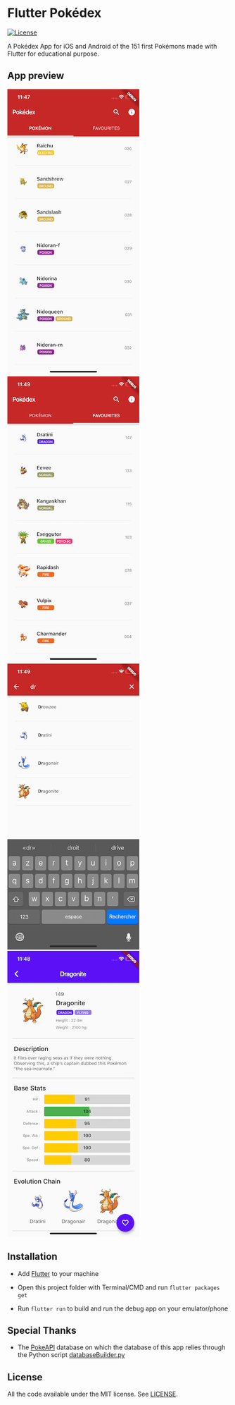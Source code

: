 # Flutter Pokédex

[![License](https://img.shields.io/badge/License-MIT-red.svg)](LICENSE)

A Pokédex App for iOS and Android of the 151 first Pokémons made with Flutter for educational purpose.

## App preview

![Main View](screenshots/main.png "Main View")
![Favourites](screenshots/favourites.png "Favourites")
![Search system](screenshots/search.png "Search system")
![Pokédex entry](screenshots/entry.png "Pokédex entry")

## Installation

- Add [Flutter](https://flutter.dev/docs/get-started/install) to your machine

- Open this project folder with Terminal/CMD and run `flutter packages get`

- Run `flutter run` to build and run the debug app on your emulator/phone

## Special Thanks

- The [PokeAPI](https://pokeapi.co) database on which the database of this app relies through the Python script [databaseBuilder.py](./misc/databaseBuilder.py)

## License

All the code available under the MIT license. See [LICENSE](LICENSE).
